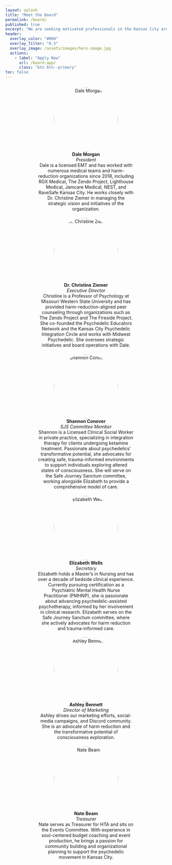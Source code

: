 ```yaml
---
layout: splash
title: "Meet the Board"
permalink: /board/
published: true
excerpt: "We are seeking motivated professionals in the Kansas City area to join our Board of Directors. We especially welcome candidates with expertise in community activism, medicine, psychotherapy, social work, or experience in education."
header:
  overlay_color: "#000"
  overlay_filter: "0.5"
  overlay_image: /assets/images/hero-image.jpg
  actions:
    - label: "Apply Now"
      url: /board-app/
      class: "btn btn--primary"
toc: false
---
```

<!-- Board of Directors -->
<div style="display: flex; flex-wrap: wrap; justify-content: center;">
  <!-- Dale ------------------------------------------------------>
  <div style="flex: 1 1 300px; max-width: 300px; text-align: center; margin: 10px;">
    <img src="{{ '/assets/images/dale-bio2.jpg' | relative_url }}" alt="Dale Morgan"
         style="width: 200px; height: 200px; object-fit: cover; border-radius: 50%;">
    <div>
      <strong>Dale Morgan</strong><br>
      <em>President</em><br>
      Dale is a licensed EMT and has worked with numerous medical teams and harm-reduction
      organizations since&nbsp;2018, including RGX Medical, The Zendo Project, Lighthouse Medical,
      Jamcare Medical, NEST, and RaveSafe Kansas City. He works closely with
      Dr.&nbsp;Christine Ziemer in managing the strategic vision and initiatives of the organization.
    </div>
  </div>

  <!-- Christine -------------------------------------------------->
  <div style="flex: 1 1 300px; max-width: 300px; text-align: center; margin: 10px;">
    <img src="{{ '/assets/images/christine-bio.jpg' | relative_url }}" alt="Dr. Christine Ziemer"
         style="width: 200px; height: 200px; object-fit: cover; border-radius: 50%;">
    <div>
      <strong>Dr.&nbsp;Christine&nbsp;Ziemer</strong><br>
      <em>Executive Director</em><br>
      Christine is a Professor of Psychology at Missouri Western State University and has provided
      harm-reduction-aligned peer counseling through organizations such as The Zendo Project and
      The Fireside Project. She co-founded the Psychedelic Educators Network and the Kansas City
      Psychedelic Integration Circle and works with Midwest Psychedelic. She oversees strategic
      initiatives and board operations with Dale.
    </div>
  </div>

  <!-- Shannon --------------------------------------------------->
  <div style="flex: 1 1 300px; max-width: 300px; text-align: center; margin: 10px;">
    <img src="{{ '/assets/images/shannon-bio.jpg' | relative_url }}" alt="Shannon Conover"
         style="width: 200px; height: 200px; object-fit: cover; border-radius: 50%;">
    <div>
      <strong>Shannon&nbsp;Conover</strong><br>
      <em>SJS Committee Member</em><br>
      Shannon is a Licensed Clinical Social Worker in private practice, specializing in integration
      therapy for clients undergoing ketamine treatment. Passionate about psychedelics’ transformative
      potential, she advocates for creating safe, trauma-informed environments to support individuals
      exploring altered states of consciousness. She will serve on the Safe Journey Sanctum committee,
      working alongside Elizabeth to provide a comprehensive model of care.
    </div>
  </div>

  <!-- Elizabeth ------------------------------------------------->
  <div style="flex: 1 1 300px; max-width: 300px; text-align: center; margin: 10px;">
    <img src="{{ '/assets/images/liz-bio-3.png' | relative_url }}" alt="Elizabeth Wells"
         style="width: 200px; height: 200px; object-fit: cover; border-radius: 50%;">
    <div>
      <strong>Elizabeth&nbsp;Wells</strong><br>
      <em>Secretary</em><br>
      Elizabeth holds a Master’s in Nursing and has over a decade of bedside clinical experience.
      Currently pursuing certification as a Psychiatric Mental Health Nurse Practitioner&nbsp;(PMHNP),
      she is passionate about advancing psychedelic-assisted psychotherapy, informed by her involvement
      in clinical research. Elizabeth serves on the Safe Journey Sanctum committee, where she actively
      advocates for harm reduction and trauma-informed care.
    </div>
  </div>
    <!-- Ashley ---------------------------------------------------->
  <div style="flex: 1 1 300px; max-width: 300px; text-align: center; margin: 10px;">
    <img src="{{ '/assets/images/ashley-bio.jpg' | relative_url }}" alt="Ashley Bennett"
         style="width: 200px; height: 200px; object-fit: cover; border-radius: 50%;">
    <div>
      <strong>Ashley&nbsp;Bennett</strong><br>
      <em>Director of Marketing</em><br>
      Ashley drives our marketing efforts, social-media campaigns, and Discord community. She is an
      advocate of harm reduction and the transformative potential of consciousness exploration.
    </div>
  </div>

  <!-- Nate ------------------------------------------------------>
  <div style="flex: 1 1 300px; max-width: 300px; text-align: center; margin: 10px;">
    <img src="{{ '/assets/images/nate-bio.jpg' | relative_url }}" alt="Nate Beam"
         style="width: 200px; height: 200px; object-fit: cover; border-radius: 50%;">
    <div>
      <strong>Nate&nbsp;Beam</strong><br>
      <em>Treasurer</em><br>
      Nate serves as Treasurer for HTA and sits on the Events Committee. With experience in
      soul-centered budget coaching and event production, he brings a passion for community building
      and organizational planning to support the psychedelic movement in Kansas City.
    </div>
  </div>
</div>
